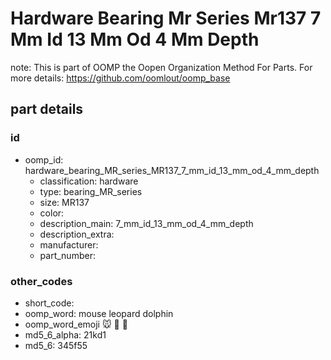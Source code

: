 # Hardware Bearing Mr Series Mr137 7 Mm Id 13 Mm Od 4 Mm Depth  

note: This is part of OOMP the Oopen Organization Method For Parts. For more details: https://github.com/oomlout/oomp_base

##  part details





### id
* oomp_id: hardware_bearing_MR_series_MR137_7_mm_id_13_mm_od_4_mm_depth
  * classification: hardware
  * type: bearing_MR_series
  * size: MR137
  * color: 
  * description_main: 7_mm_id_13_mm_od_4_mm_depth
  * description_extra: 
  * manufacturer: 
  * part_number: 

### other_codes
* short_code: 
* oomp_word: mouse leopard dolphin
* oomp_word_emoji :mouse: :leopard: :dolphin:
* md5_6_alpha: 21kd1
* md5_6: 345f55